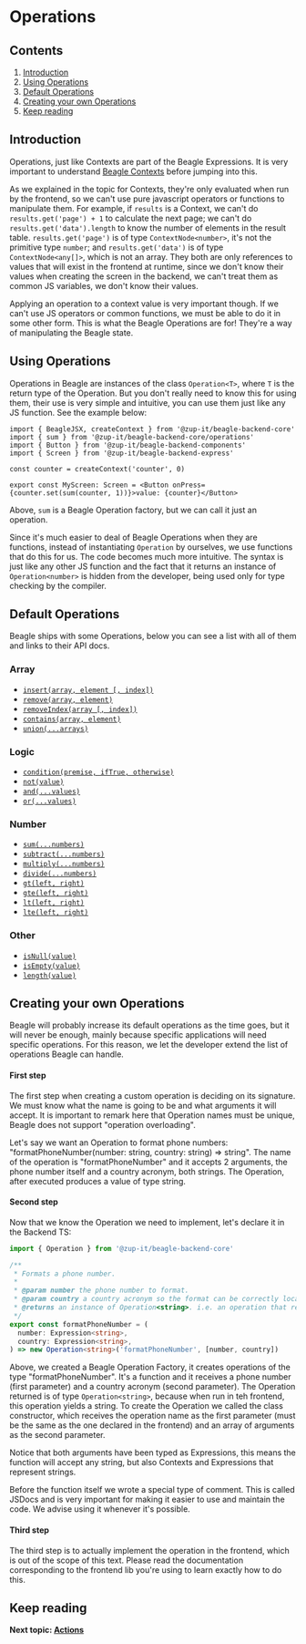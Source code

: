 # Operations

## Contents
1. [Introduction](#introduction)
1. [Using Operations](#using-operations)
1. [Default Operations](#default-operations)
1. [Creating your own Operations](#creating-your-own-operations)
1. [Keep reading](#keep-reading)

## Introduction
Operations, just like Contexts are part of the Beagle Expressions. It is very important to understand
[Beagle Contexts](/contexts) before jumping into this.

As we explained in the topic for Contexts, they're only evaluated when run by the frontend, so we can't use pure
javascript operators or functions to manipulate them. For example, if `results` is a Context, we can't do
`results.get('page') + 1` to calculate the next page; we can't do `results.get('data').length` to know the number
of elements in the result table. `results.get('page')` is of type `ContextNode<number>`, it's not the primitive type
`number`; and `results.get('data')` is of type `ContextNode<any[]>`, which is not an array. They both are only
references to values that will exist in the frontend at runtime, since we don't know their values when creating the
screen in the backend, we can't treat them as common JS variables, we don't know their values.

Applying an operation to a context value is very important though. If we can't use JS operators or common functions,
we must be able to do it in some other form. This is what the Beagle Operations are for! They're a way of manipulating
the Beagle state.

## Using Operations
Operations in Beagle are instances of the class `Operation<T>`, where `T` is the return type of the Operation. But you
don't really need to know this for using them, their use is very simple and intuitive, you can use them just like any
JS function. See the example below:

```tsx
import { BeagleJSX, createContext } from '@zup-it/beagle-backend-core'
import { sum } from '@zup-it/beagle-backend-core/operations'
import { Button } from '@zup-it/beagle-backend-components'
import { Screen } from '@zup-it/beagle-backend-express'

const counter = createContext('counter', 0)

export const MyScreen: Screen = <Button onPress={counter.set(sum(counter, 1))}>value: {counter}</Button>
```

Above, `sum` is a Beagle Operation factory, but we can call it just an operation.

Since it's much easier to deal of Beagle Operations when they are functions, instead of instantiating `Operation` by ourselves, we use functions that do this for us. The code becomes much more intuitive. The syntax is just like any other
JS function and the fact that it returns an instance of `Operation<number>` is hidden from the developer, being used
only for type checking by the compiler.

## Default Operations
Beagle ships with some Operations, below you can see a list with all of them and links to their API docs.

### Array
- [`insert(array, element [, index])`](todo)
- [`remove(array, element)`](todo)
- [`removeIndex(array [, index])`](todo)
- [`contains(array, element)`](todo)
- [`union(...arrays)`](todo)

### Logic
- [`condition(premise, ifTrue, otherwise)`](todo)
- [`not(value)`](todo)
- [`and(...values)`](todo)
- [`or(...values)`](todo)

### Number
- [`sum(...numbers)`](todo)
- [`subtract(...numbers)`](todo)
- [`multiply(...numbers)`](todo)
- [`divide(...numbers)`](todo)
- [`gt(left, right)`](todo)
- [`gte(left, right)`](todo)
- [`lt(left, right)`](todo)
- [`lte(left, right)`](todo)

### Other
- [`isNull(value)`](todo)
- [`isEmpty(value)`](todo)
- [`length(value)`](todo)

## Creating your own Operations
Beagle will probably increase its default operations as the time goes, but it will never be enough, mainly because
specific applications will need specific operations. For this reason, we let the developer extend the list of operations
Beagle can handle.

#### First step
The first step when creating a custom operation is deciding on its signature. We must know what the name is going to
be and what arguments it will accept. It is important to remark here that Operation names must be unique, Beagle does
not support "operation overloading".

Let's say we want an Operation to format phone numbers: "formatPhoneNumber(number: string, country: string) => string".
The name of the operation is "formatPhoneNumber" and it accepts 2 arguments, the phone number itself and a country
acronym, both strings. The Operation, after executed produces a value of type string.

#### Second step
Now that we know the Operation we need to implement, let's declare it in the Backend TS:

```typescript
import { Operation } from '@zup-it/beagle-backend-core'

/**
 * Formats a phone number.
 *
 * @param number the phone number to format.
 * @param country a country acronym so the format can be correctly localized.
 * @returns an instance of Operation<string>. i.e. an operation that results in a string when run by the frontend.
 */
export const formatPhoneNumber = (
  number: Expression<string>,
  country: Expression<string>,
) => new Operation<string>('formatPhoneNumber', [number, country])
```

Above, we created a Beagle Operation Factory, it creates operations of the type "formatPhoneNumber". It's a function
and it receives a phone number (first parameter) and a country acronym (second parameter). The Operation returned is
of type `Operation<string>`, because when run in teh frontend, this operation yields a string. To create the Operation
we called the class constructor, which receives the operation name as the first parameter (must be the same as the one
declared in the frontend) and an array of arguments as the second parameter.

Notice that both arguments have been typed as Expressions, this means the function will accept any string, but also
Contexts and Expressions that represent strings.

Before the function itself we wrote a special type of comment. This is called JSDocs and is very important for making
it easier to use and maintain the code. We advise using it whenever it's possible.

#### Third step
The third step is to actually implement the operation in the frontend, which is out of the scope of this text. Please
read the documentation corresponding to the frontend lib you're using to learn exactly how to do this.

## Keep reading
**Next topic: [Actions](/actions)**
